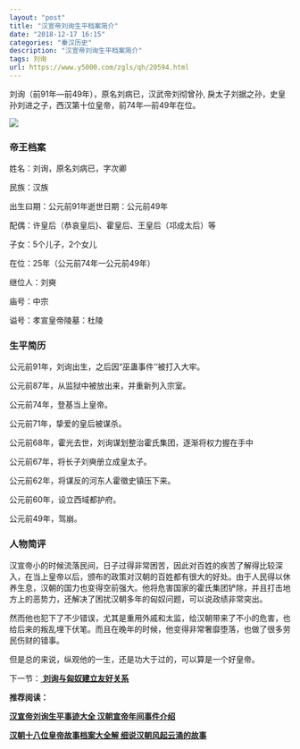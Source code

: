 ```yaml
---
layout: "post"
title: "汉宣帝刘询生平档案简介"
date: "2018-12-17 16:15"
categories: "秦汉历史"
description: "汉宣帝刘询生平档案简介"
tags: 刘询
url: https://www.y5000.com/zgls/qh/20594.html
---
```






刘询（前91年―前49年），原名刘病已，汉武帝刘彻曾孙, 戾太子刘据之孙，史皇孙刘进之子，西汉第十位皇帝，前74年—前49年在位。

![](https://img.y5000.com/uploads/allimg/170502/8-1F502110601305.jpg)

###  帝王档案

姓名：刘询，原名刘病已，字次卿

民族：汉族

出生曰期：公元前91年逝世日期：公元前49年

配偶：许皇后（恭哀皇后}、霍皇后、王皇后（邛成太后）等

子女：5个儿子，2个女儿

在位：25年（公元前74年一公元前49年）

继位人：刘奭

庙号：中宗

谥号：孝宣皇帝陵墓：杜陵

###  生平简历

公元前91年，刘询出生，之后因“巫蛊事件’’被打入大牢。

公元前87年，从监狱中被放出来，并重新列入宗室。

公元前74年，登基当上皇帝。

公元前71年，挚爱的皇后被谋杀。

公元前68年，霍光去世，刘询谋划整治霍氏集团，逐渐将权力握在手中

公元前67年，将长子刘奭册立成皇太子。

公元前62年，将谋反的河东人霍徵史镇压下来。

公元前60年，设立西域都护府。

公元前49年，驾崩。

###  人物简评

汉宣帝小的时候流落民间，日子过得非常困苦，因此对百姓的疾苦了解得比较深入，在当上皇帝以后，颁布的政策对汉朝的百姓都有很大的好处。由于人民得以休养生息，汉朝的国力也变得空前强大。他将危害国家的霍氏集团铲除，并且打击地方上的恶势力，还解决了困扰汉朝多年的匈奴问题，可以说政绩非常突出。

然而他也犯下了不少错误，尤其是重用外戚和太监，给汉朝带来了不小的危害，也给后来的叛乱埋下伏笔。而且在晚年的时候，他变得非常奢靡堕落，也做了很多劳民伤财的错事。

但是总的来说，纵观他的一生，还是功大于过的，可以算是一个好皇帝。

下一节：[ **刘询与匈奴建立友好关系**](https://www.y5000.com/zgls/qh/20595.html)

**推荐阅读：**

[**汉宣帝刘询生平事迹大全 汉朝宣帝年间事件介绍**](https://www.y5000.com/zgls/qh/20605.html)

[**汉朝十八位皇帝故事档案大全解 细说汉朝风起云涌的故事**](https://www.y5000.com/zgls/qh/21041.html)
